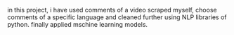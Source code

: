 in this project, i have used comments of a video scraped myself, choose comments of a 
specific language and cleaned further using NLP libraries of python. finally applied mschine learning models.

